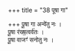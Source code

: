+++
title = "38 पूषा गा"

+++
पू॒षा गा अन्वे॑तु नः ।  
पू॒षा र॑ख्ष॒त्वर्व॑तः ।  
पू॒षा वाजꣳ॑ सनोतु नः ।